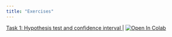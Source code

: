 ```yaml
---
title: "Exercises"
---
```


[Task 1: Hypothesis test and confidence interval ](task_1.ipynb) | <a href="https://colab.research.google.com/github/hizocar/usm-course/blob/main/docs/excercises/task_1.ipynb" target="_parent"><img src="https://colab.research.google.com/assets/colab-badge.svg" alt="Open In Colab"/></a>

